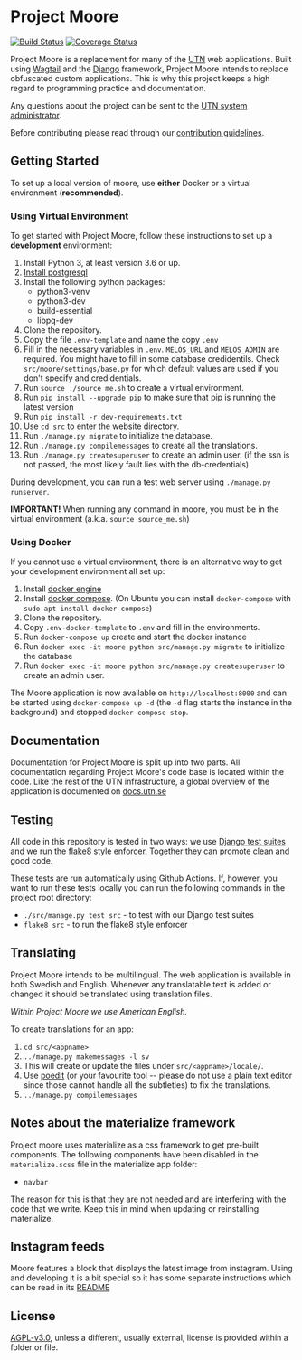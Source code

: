# Project Moore

[![Build Status](https://travis-ci.org/UTNkar/moore.svg?branch=development)](https://travis-ci.org/UTNkar/moore)
[![Coverage Status](https://coveralls.io/repos/github/UTNkar/moore/badge.svg?branch=development)](https://coveralls.io/github/UTNkar/moore?branch=development)

Project Moore is a replacement for many of the [UTN](https://utn.se/) web
applications. Built using [Wagtail](https://wagtail.io/) and the [Django](https://www.djangoproject.com/) framework, Project
Moore intends to replace obfuscated custom applications. This is why this
project keeps a high regard to programming practice and documentation.

Any questions about the project can be sent to the [UTN system
administrator](mailto:admin@utn.se).

Before contributing please read through our [contribution
guidelines](CONTRIBUTING.md).

## Getting Started

To set up a local version of moore, use **either** Docker or a virtual environment (**recommended**).

### Using Virtual Environment

To get started with Project Moore, follow these instructions to set up a
**development** environment:

1. Install Python 3, at least version 3.6 or up.
2. [Install postgresql](INSTALLING_POSTGRES.md)
3. Install the following python packages:
    - python3-venv
    - python3-dev
    - build-essential
    - libpq-dev
4. Clone the repository.
5. Copy the file `.env-template` and name the copy `.env`
6. Fill in the necessary variables in `.env`. `MELOS_URL` and `MELOS_ADMIN` are required. You might have to fill in some database credidentils. Check `src/moore/settings/base.py` for which default values are used if you don't specify and credidentials.
7. Run `source ./source_me.sh` to create a virtual environment.
8. Run `pip install --upgrade pip` to make sure that pip is running the latest version
9. Run `pip install -r dev-requirements.txt`
10. Use `cd src` to enter the website directory.
11. Run `./manage.py migrate` to initialize the database.
12. Run `./manage.py compilemessages` to create all the translations.
13. Run `./manage.py createsuperuser` to create an admin user. (if the ssn is not passed, the most likely fault lies with the db-credentials)

During development, you can run a test web server using `./manage.py runserver`.

**IMPORTANT!** When running any command in moore, you must be in the virtual environment (a.k.a. `source source_me.sh`)

### Using Docker

If you cannot use a virtual environment, there is an alternative way to get your development
environment all set up:

1. Install [docker engine](https://docs.docker.com/engine/install/)
1. Install [docker compose](https://docs.docker.com/compose/install/).
   (On Ubuntu you can install `docker-compose` with `sudo apt install docker-compose`)
1. Clone the repository.
1. Copy `.env-docker-template` to `.env` and fill in the environments.
1. Run `docker-compose up` create and start the docker instance
1. Run `docker exec -it moore python src/manage.py migrate` to initialize the
   database
1. Run `docker exec -it moore python src/manage.py createsuperuser` to create an admin
   user.

The Moore application is now available on `http://localhost:8000` and can be started using `docker-compose up -d` (the `-d` flag starts the instance in the background) and stopped `docker-compose stop`.

## Documentation

Documentation for Project Moore is split up into two parts. All documentation
regarding Project Moore's code base is located within the code. Like the rest
of the UTN infrastructure, a global overview of the application is documented
on [docs.utn.se](https://docs.utn.se/)

## Testing

All code in this repository is tested in two ways: we use [Django test
suites](https://docs.djangoproject.com/en/1.10/topics/testing/) and we run the
[flake8](http://flake8.pycqa.org/en/latest/) style enforcer. Together they can
promote clean and good code.

These tests are run automatically using Github Actions.
If, however, you want to run these tests locally you can run the following
commands in the project root directory:

-   `./src/manage.py test src` - to test with our Django test suites
-   `flake8 src` - to run the flake8 style enforcer

## Translating

Project Moore intends to be multilingual. The web application is available in
both Swedish and English. Whenever any translatable text is added or changed it
should be translated using translation files.

_Within Project Moore we use American English._

To create translations for an app:

1. `cd src/<appname>`
1. `../manage.py makemessages -l sv`
1. This will create or update the files under `src/<appname>/locale/`.
1. Use [poedit](https://poedit.net/) (or your favourite tool -- please do not use a plain text editor
   since those cannot handle all the subtleties) to fix the translations.
1. `../manage.py compilemessages`

## Notes about the materialize framework

Project moore uses materialize as a css framework to get pre-built components.
The following components have been disabled in the `materialize.scss` file in the materialize app folder:

-   `navbar`

The reason for this is that they are not needed and are interfering with the code that we write. Keep this in mind
when updating or reinstalling materialize.

## Instagram feeds

Moore features a block that displays the latest image from instagram.
Using and developing it is a bit special so it has some separate instructions which can be read in its [README](/src/instagram/README.md)

## License

[AGPL-v3.0](LICENSE), unless a different, usually external, license is provided within a folder or file.

